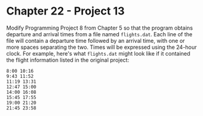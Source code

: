 # Chapter 22 - Project 13

Modify Programming Project 8 from Chapter 5 so that the program obtains departure and arrival times from a file named `flights.dat`. Each line of the file will contain a departure time followed by an arrival time, with one or more spaces separating the two. Times will be expressed using the 24-hour clock. For example, here's what `flights.dat` might look like if it contained the flight information listed in the original project:

```
8:00 10:16
9:43 11:52
11:19 13:31
12:47 15:00
14:00 16:08
15:45 17:55
19:00 21:20
21:45 23:58
```
